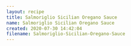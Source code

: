 ```yaml
---
layout: recipe
title: Salmoriglio Sicilian Oregano Sauce
name: Salmoriglio Sicilian Oregano Sauce
created: 2020-07-30 14:42:04
filename: Salmoriglio-Sicilian-Oregano-Sauce
---
```

